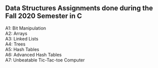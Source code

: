 Data Structures Assignments done during the Fall 2020 Semester in C
------------------------------------------------------------------------
 A1: Bit Manipulation\
 A2: Arrays\
 A3: Linked Lists\
 A4: Trees\
 A5: Hash Tables\
 A6: Advanced Hash Tables\
 A7: Unbeatable Tic-Tac-toe Computer
